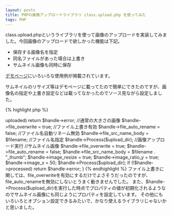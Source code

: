 ```yaml
---
layout: posts
title: PHPの画像アップロードライブラリ class.upload.php を使ってみた
tags: PHP
---
```


class.upload.phpというライブラリを使って画像のアップロードを実装してみました。今回画像のアップロードで欲しかった機能は下記。

* 保存する画像名を指定
* 同名ファイルがあった場合は上書き
* サムネイル画像も同時に保存

[デモページ](http://www.verot.net/php_class_upload_samples.htm)にいろいろな使用例が掲載されています。

サムネイルのリサイズ等はデモページに載ってたので簡単にできたのですが、画像名の指定や上書き設定などは載ってなかったのでソース見ながら設定しました。

{% highlight php %}
<?php
require "class.upload.php";

function image_upload($filename){
  $image_file = $_FILES['image_file'];
  $handle = new Upload($_FILES['image_file']);
  $upload_dir = "/home/user/files/";

  if(!$handle->uploaded)
    return $handle->error;

  //通常の大きさの画像
  $handle->file_overwrite     = true;      //ファイル上書き有効
  $handle->file_auto_rename   = false;     //ファイル名自動リネーム無効
  $handle->file_src_name_body = $filename; //ファイル名指定
  $handle->Process($upload_dir);           //画像アップロード実行

  //サムネイル画像
  $handle->file_overwrite     = true;
  $handle->file_auto_rename   = false;
  $handle->file_src_name_body = $filename . "_thumb";
  $handle->image_resize       = true;
  $handle->image_ratio_y      = true;
  $handle->image_x            = 50;
  $handle->Process($upload_dir);

  if (!$handle->processed)
    return $handle->error;
}
{% endhighlight %}

ファイル上書きに関しては、file_overwriteを有効にするだけでよさそうだったのですが、file_auto_renameを無効にしないとうまく動きませんでした。

また、$handle->Process($upload_dir)を実行した時点でプロパティの値が初期化されるようなのでサムネイル画像にも同じようにプロパティを設定しています。

その他にもいろいろとオプション設定できるみたいで、かなり使えるライブラリじゃないかと思いました。
